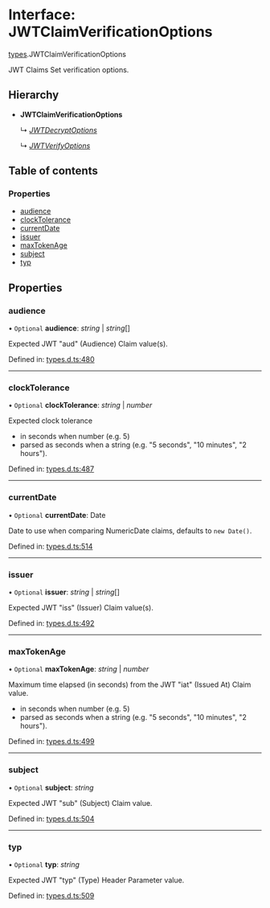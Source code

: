 # Interface: JWTClaimVerificationOptions

[types](../modules/types.md).JWTClaimVerificationOptions

JWT Claims Set verification options.

## Hierarchy

- **JWTClaimVerificationOptions**

  ↳ [*JWTDecryptOptions*](jwt_decrypt.jwtdecryptoptions.md)

  ↳ [*JWTVerifyOptions*](jwt_verify.jwtverifyoptions.md)

## Table of contents

### Properties

- [audience](types.jwtclaimverificationoptions.md#audience)
- [clockTolerance](types.jwtclaimverificationoptions.md#clocktolerance)
- [currentDate](types.jwtclaimverificationoptions.md#currentdate)
- [issuer](types.jwtclaimverificationoptions.md#issuer)
- [maxTokenAge](types.jwtclaimverificationoptions.md#maxtokenage)
- [subject](types.jwtclaimverificationoptions.md#subject)
- [typ](types.jwtclaimverificationoptions.md#typ)

## Properties

### audience

• `Optional` **audience**: *string* \| *string*[]

Expected JWT "aud" (Audience) Claim value(s).

Defined in: [types.d.ts:480](https://github.com/panva/jose/blob/v3.12.1/src/types.d.ts#L480)

___

### clockTolerance

• `Optional` **clockTolerance**: *string* \| *number*

Expected clock tolerance
- in seconds when number (e.g. 5)
- parsed as seconds when a string (e.g. "5 seconds", "10 minutes", "2 hours").

Defined in: [types.d.ts:487](https://github.com/panva/jose/blob/v3.12.1/src/types.d.ts#L487)

___

### currentDate

• `Optional` **currentDate**: Date

Date to use when comparing NumericDate claims, defaults to `new Date()`.

Defined in: [types.d.ts:514](https://github.com/panva/jose/blob/v3.12.1/src/types.d.ts#L514)

___

### issuer

• `Optional` **issuer**: *string* \| *string*[]

Expected JWT "iss" (Issuer) Claim value(s).

Defined in: [types.d.ts:492](https://github.com/panva/jose/blob/v3.12.1/src/types.d.ts#L492)

___

### maxTokenAge

• `Optional` **maxTokenAge**: *string* \| *number*

Maximum time elapsed (in seconds) from the JWT "iat" (Issued At) Claim value.
- in seconds when number (e.g. 5)
- parsed as seconds when a string (e.g. "5 seconds", "10 minutes", "2 hours").

Defined in: [types.d.ts:499](https://github.com/panva/jose/blob/v3.12.1/src/types.d.ts#L499)

___

### subject

• `Optional` **subject**: *string*

Expected JWT "sub" (Subject) Claim value.

Defined in: [types.d.ts:504](https://github.com/panva/jose/blob/v3.12.1/src/types.d.ts#L504)

___

### typ

• `Optional` **typ**: *string*

Expected JWT "typ" (Type) Header Parameter value.

Defined in: [types.d.ts:509](https://github.com/panva/jose/blob/v3.12.1/src/types.d.ts#L509)

